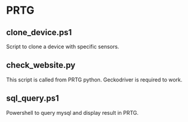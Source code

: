 # PRTG

## clone_device.ps1
Script to clone a device with specific sensors.


## check_website.py
This script is called from PRTG python. Geckodriver is required to work.

## sql_query.ps1
Powershell to query mysql and display result in PRTG.
